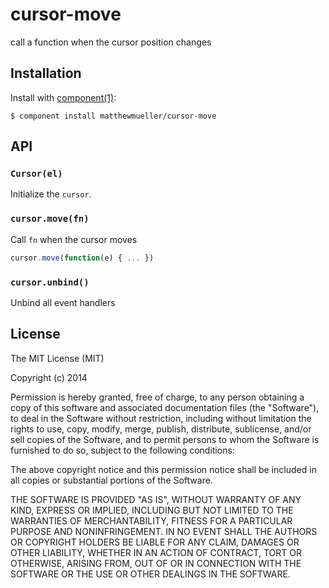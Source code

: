 
# cursor-move

  call a function when the cursor position changes

## Installation

  Install with [component(1)](http://component.io):

    $ component install matthewmueller/cursor-move

## API

### `Cursor(el)`

Initialize the `cursor`.

### `cursor.move(fn)`

Call `fn` when the cursor moves

```js
cursor.move(function(e) { ... })
```

### `cursor.unbind()`

Unbind all event handlers

## License

  The MIT License (MIT)

  Copyright (c) 2014 <copyright holders>

  Permission is hereby granted, free of charge, to any person obtaining a copy
  of this software and associated documentation files (the "Software"), to deal
  in the Software without restriction, including without limitation the rights
  to use, copy, modify, merge, publish, distribute, sublicense, and/or sell
  copies of the Software, and to permit persons to whom the Software is
  furnished to do so, subject to the following conditions:

  The above copyright notice and this permission notice shall be included in
  all copies or substantial portions of the Software.

  THE SOFTWARE IS PROVIDED "AS IS", WITHOUT WARRANTY OF ANY KIND, EXPRESS OR
  IMPLIED, INCLUDING BUT NOT LIMITED TO THE WARRANTIES OF MERCHANTABILITY,
  FITNESS FOR A PARTICULAR PURPOSE AND NONINFRINGEMENT. IN NO EVENT SHALL THE
  AUTHORS OR COPYRIGHT HOLDERS BE LIABLE FOR ANY CLAIM, DAMAGES OR OTHER
  LIABILITY, WHETHER IN AN ACTION OF CONTRACT, TORT OR OTHERWISE, ARISING FROM,
  OUT OF OR IN CONNECTION WITH THE SOFTWARE OR THE USE OR OTHER DEALINGS IN
  THE SOFTWARE.
